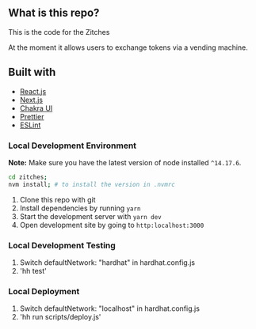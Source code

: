 ## What is this repo?

This is the code for the Zitches

At the moment it allows users to exchange tokens via a vending machine.

## Built with

- [React.js](https://reactjs.org/)
- [Next.js](https://nextjs.org/)
- [Chakra UI](https://chakra-ui.com/)
- [Prettier](https://prettier.io/)
- [ESLint](https://eslint.org/)

### Local Development Environment

**Note:** Make sure you have the latest version of node installed `^14.17.6`.

```bash
cd zitches;
nvm install; # to install the version in .nvmrc
```

1. Clone this repo with git
2. Install dependencies by running `yarn`
3. Start the development server with `yarn dev`
4. Open development site by going to `http:localhost:3000`

### Local Development Testing

1. Switch defaultNetwork: "hardhat" in hardhat.config.js
2. 'hh test'

### Local Deployment

1. Switch defaultNetwork: "localhost" in hardhat.config.js
2. 'hh run scripts/deploy.js'
